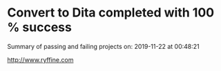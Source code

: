 # Convert to Dita  completed with 100 % success

Summary of passing and failing projects on: 2019-11-22 at 00:48:21

http://www.ryffine.com
